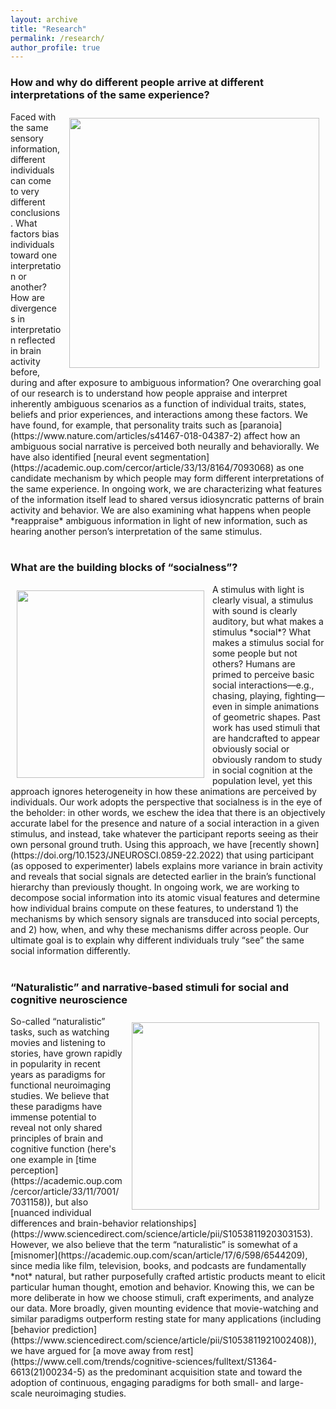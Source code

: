 ```yaml
---
layout: archive
title: "Research"
permalink: /research/
author_profile: true
---
```

  
### How and why do different people arrive at different interpretations of the same experience?
<img align="right" src="https://thefinnlab.github.io/images/eventseg_fig.jpg" width="400 px" style="padding: 10px">
Faced with the same sensory information, different individuals can come to very different conclusions. What factors bias individuals toward one interpretation or another? How are divergences in interpretation reflected in brain activity before, during and after exposure to ambiguous information? One overarching goal of our research is to understand how people appraise and interpret inherently ambiguous scenarios as a function of individual traits, states, beliefs and prior experiences, and interactions among these factors. We have found, for example, that personality traits such as [paranoia](https://www.nature.com/articles/s41467-018-04387-2) affect how an ambiguous social narrative is perceived both neurally and behaviorally. We have also identified [neural event segmentation](https://academic.oup.com/cercor/article/33/13/8164/7093068) as one candidate mechanism by which people may form different interpretations of the same experience. In ongoing work, we are characterizing what features of the information itself lead to shared versus idiosyncratic patterns of brain activity and behavior. We are also examining what happens when people *reappraise* ambiguous information in light of new information, such as hearing another person’s interpretation of the same stimulus.
<br>
<br>

### What are the building blocks of “socialness”?
<img align="left" src="https://thefinnlab.github.io/images/VarrierFinn_AICfig.jpg" width="300 px" style="padding: 10px">
A stimulus with light is clearly visual, a stimulus with sound is clearly auditory, but what makes a stimulus *social*? What makes a stimulus social for some people but not others? Humans are primed to perceive basic social interactions—e.g., chasing, playing, fighting—even in simple animations of geometric shapes. Past work has used stimuli that are handcrafted to appear obviously social or obviously random to study in social cognition at the population level, yet this approach ignores heterogeneity in how these animations are perceived by individuals. Our work adopts the perspective that socialness is in the eye of the beholder: in other words, we eschew the idea that there is an objectively accurate label for the presence and nature of a social interaction in a given stimulus, and instead, take whatever the participant reports seeing as their own personal ground truth. Using this approach, we have [recently shown](https://doi.org/10.1523/JNEUROSCI.0859-22.2022) that using participant (as opposed to experimenter) labels explains more variance in brain activity and reveals that social signals are detected earlier in the brain’s functional hierarchy than previously thought. In ongoing work, we are working to decompose social information into its atomic visual features and determine how individual brains compute on these features, to understand 1) the mechanisms by which sensory signals are transduced into social percepts, and 2) how, when, and why these mechanisms differ across people. Our ultimate goal is to explain why different individuals truly “see” the same social information differently. 
<br>
<br>

### “Naturalistic” and narrative-based stimuli for social and cognitive neuroscience
<img align="right" src="https://thefinnlab.github.io/images/NN-AnnaK_fig.jpg" width="300 px" style="padding: 10px">
So-called “naturalistic” tasks, such as watching movies and listening to stories, have grown rapidly in popularity in recent years as paradigms for functional neuroimaging studies. We believe that these paradigms have immense potential to reveal not only shared principles of brain and cognitive function (here's one example in [time perception](https://academic.oup.com/cercor/article/33/11/7001/7031158)), but also [nuanced individual differences and brain-behavior relationships](https://www.sciencedirect.com/science/article/pii/S1053811920303153). However, we also believe that the term “naturalistic” is somewhat of a [misnomer](https://academic.oup.com/scan/article/17/6/598/6544209), since media like film, television, books, and podcasts are fundamentally *not* natural, but rather purposefully crafted artistic products meant to elicit particular human thought, emotion and behavior. Knowing this, we can be more deliberate in how we choose stimuli, craft experiments, and analyze our data. More broadly, given mounting evidence that movie-watching and similar paradigms outperform resting state for many applications (including [behavior prediction](https://www.sciencedirect.com/science/article/pii/S1053811921002408)), we have argued for [a move away from rest](https://www.cell.com/trends/cognitive-sciences/fulltext/S1364-6613(21)00234-5) as the predominant acquisition state and toward the adoption of continuous, engaging paradigms for both small- and large-scale neuroimaging studies.

